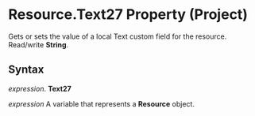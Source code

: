 
# Resource.Text27 Property (Project)

Gets or sets the value of a local Text custom field for the resource. Read/write  **String**.


## Syntax

 _expression_. **Text27**

 _expression_ A variable that represents a **Resource** object.

